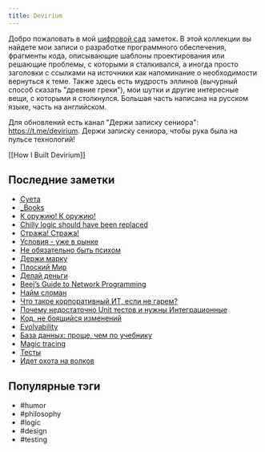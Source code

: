 ```yaml
---
title: Devirium
---
```


Добро пожаловать в мой [цифровой сад](https://maggieappleton.com/garden-history) заметок. В этой коллекции вы найдете мои записи о разработке программного обеспечения, фрагменты кода, описывающие шаблоны проектирования или решающие проблемы, с которыми я сталкивался, а иногда просто заголовки с ссылками на источники как напоминание о необходимости вернуться к теме. Также здесь есть мудрость эллинов (вычурный способ сказать "древние греки"), мои шутки и другие интересные вещи, с которыми я столкнулся. Большая часть написана на русском языке, часть на английском.

Для обновлений есть канал "Держи записку сениора": https://t.me/devirium. Держи записку сениора, чтобы рука была на пульсе технологий!

[[How I Built Devirium]]

## Последние заметки
- [Суета](2023/2023-09/Суета.md)
- [_Books](_Books.md)
- [К оружию! К оружию!](2025-09/К-оружию!-К-оружию!.md)
- [Chilly logic should have been replaced](2025-09/Chilly-logic-should-have-been-replaced.md)
- [Стража! Стража!](2025/2025-08/Стража!-Стража!.md)
- [Условия - уже в рынке](2025/2025-08/Условия---уже-в-рынке.md)
- [Не обязательно быть психом](2025/2025-08/Не-обязательно-быть-психом.md)
- [Держи марку](2025/2025-08/Держи-марку.md)
- [Плоский Мир](2025/2025-08/Плоский-Мир.md)
- [Делай деньги](2025/2025-08/Делай-деньги.md)
- [Beej’s Guide to Network Programming](2025/2025-08/Beej’s-Guide-to-Network-Programming.md)
- [Найм сломан](2025/2025-08/Найм-сломан.md)
- [Что такое корпоративный ИТ, если не гарем?](2025/2025-08/Что-такое-корпоративный-ИТ,-если-не-гарем?.md)
- [Почему недостаточно Unit тестов и нужны Интеграционные](2025/2025-08/Почему-недостаточно-Unit-тестов-и-нужны-Интеграционные.md)
- [Код, не боящийся изменений](2025/2025-08/Код,-не-боящийся-изменений.md)
- [Evolvability](2024/2024-08/Evolvability.md)
- [База данных: проще, чем по учебнику](2025/2025-08/База-данных:-проще,-чем-по-учебнику.md)
- [Magic tracing](2025/2025-08/Magic-tracing.md)
- [Тесты](2025/2025-08/Тесты.md)
- [Идет охота на волков](2025/2025-08/Идет-охота-на-волков.md)


## Популярные тэги
- #humor
- #philosophy
- #logic
- #design
- #testing
